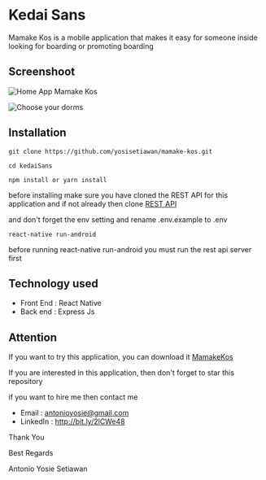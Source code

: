 <H1>Kedai Sans</H1>

Mamake Kos is a mobile application that makes it easy for someone inside
looking for boarding or promoting boarding
<H2>Screenshoot</H2>

![Home App Mamake Kos](https://user-images.githubusercontent.com/38289156/65126255-ef4b2a00-da20-11e9-909e-1dc6639b869b.png)


![Choose your dorms](https://user-images.githubusercontent.com/38289156/65126678-2c172100-da21-11e9-85b2-042b54c44427.png)

<H2>Installation</H2>

```installation
git clone https://github.com/yosisetiawan/mamake-kos.git

cd kedaiSans

npm install or yarn install
```

before installing make sure you have cloned the REST API for this application and if not already then clone [REST API](https://github.com/yosisetiawan/backend-mamikos)

and don't forget the env setting and rename .env.example to .env

```run appliaction
react-native run-android
```

before running react-native run-android you must run the rest api server first

<H2>Technology used</H2>

* Front End : React Native
* Back end : Express Js

<H2>Attention</H2>

If you want to try this application, you can download it [MamakeKos](http://bit.ly/2lV5DEk)

If you are interested in this application, then don't forget to star this repository

if you want to hire me then contact me

* Email : antonioyosie@gmail.com
* LinkedIn : http://bit.ly/2lCWe48

Thank You

Best Regards

Antonio Yosie Setiawan